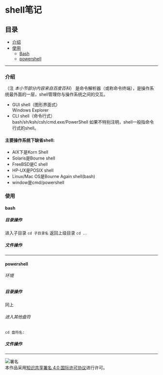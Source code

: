 # shell笔记
## 目录
- [介绍](https://github.com/person-0/test/blob/master/Shell.md#介绍)
- [使用](https://github.com/person-0/test/blob/master/Shell.md#使用)
  + [Bash](https://github.com/person-0/test/blob/master/Shell.md#使用)
  + [powershell](https://github.com/person-0/test/blob/master/Shell.md#环境)
***
### 介绍
（注 *本小节部分内容来自百度百科*）
是命令解析器（或称命令终端），是操作系统最外面的一层，shell管理你与操作系统之间的交互。
- GUI shell（图形界面式）  
Windows Explorer
- CLI shell（命令行式）  
bash/sh/ksh/csh/cmd.exe/PowerShell
如果不特别注明，shell一般指命令行式的shell。
#### 主要操作系统下缺省shell:
- AIX下是Korn Shell
- Solaris是Bourne shell
- FreeBSD是C shell
- HP-UX是POSIX shell
- Linux/Mac OS是Bourne Again shell(bash)
- window是cmd/powershell
### 使用
#### bash
##### 目录操作
进入子目录
`cd 子目录名`
返回上级目录
`cd ..`
##### 文件操作
***
#### powershell
###### 环境
##### 目录操作
同上
###### 进入其他盘符
`cd 盘符名:`
##### 文件操作
***
![署名](https://licensebuttons.net/l/by/4.0/88x31.png)  
本作品采用<a rel="license" href="https://creativecommons.org/licenses/by/4.0/">知识共享署名 4.0 国际许可协议</a>进行许可。

